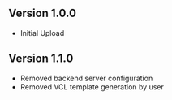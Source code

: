 ## Version 1.0.0
- 	Initial Upload

## Version 1.1.0
- 	Removed backend server configuration
- 	Removed VCL template generation by user